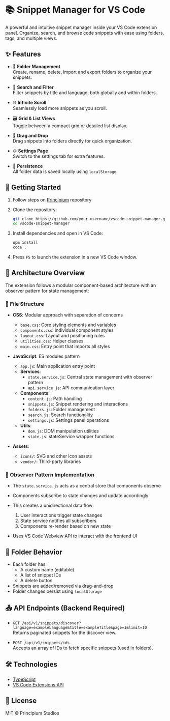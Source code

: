 # 📚 Snippet Manager for VS Code

A powerful and intuitive snippet manager inside your VS Code extension panel. Organize, search, and browse code snippets with ease using folders, tags, and multiple views.

## ✨ Features

- 📁 **Folder Management**  
  Create, rename, delete, import and export folders to organize your snippets.

- 🔎 **Search and Filter**  
  Filter snippets by title and language, both globally and within folders.

- 🌐 **Infinite Scroll**  
  Seamlessly load more snippets as you scroll.

- 🗃️ **Grid & List Views**  
  Toggle between a compact grid or detailed list display.

- 🧩 **Drag and Drop**  
  Drag snippets into folders directly for quick organization.

- ⚙️ **Settings Page**  
  Switch to the settings tab for extra features.

- 💾 **Persistence**  
  All folder data is saved locally using `localStorage`.

## 🧪 Getting Started

1. Follow steps on [Principium](https://github.com/rarescovei5/Principium) repository

2. Clone the repository:

   ```bash
   git clone https://github.com/your-username/vscode-snippet-manager.git
   cd vscode-snippet-manager
   ```

3. Install dependencies and open in VS Code:

   ```bash
   npm install
   code .
   ```

4. Press `F5` to launch the extension in a new VS Code window.

## 🧠 Architecture Overview

The extension follows a modular component-based architecture with an observer pattern for state management:

### 📂 File Structure

- **CSS**: Modular approach with separation of concerns

  - `base.css`: Core styling elements and variables
  - `components.css`: Individual component styles
  - `layout.css`: Layout and positioning rules
  - `utilities.css`: Helper classes
  - `main.css`: Entry point that imports all styles

- **JavaScript**: ES modules pattern

  - `app.js`: Main application entry point
  - **Services**:
    - `state.service.js`: Central state management with observer pattern
    - `api.service.js`: API communication layer
  - **Components**:
    - `content.js`: Path handling
    - `snippets.js`: Snippet rendering and interactions
    - `folders.js`: Folder management
    - `search.js`: Search functionality
    - `settings.js`: Settings panel operations
  - **Utils**:
    - `dom.js`: DOM manipulation utilities
    - `state.js`: stateService wrapper functions

- **Assets**:
  - `icons/`: SVG and other icon assets
  - `vendor/`: Third-party libraries

### 🔄 Observer Pattern Implementation

- The `state.service.js` acts as a central store that components observe
- Components subscribe to state changes and update accordingly
- This creates a unidirectional data flow:

  1. User interactions trigger state changes
  2. State service notifies all subscribers
  3. Components re-render based on new state

- Uses VS Code Webview API to interact with the frontend UI

## 📁 Folder Behavior

- Each folder has:
  - A custom name (editable)
  - A list of snippet IDs
  - A delete button
- Snippets are added/removed via drag-and-drop
- Folder changes persist using `localStorage`

## 📤 API Endpoints (Backend Required)

- `GET /api/v1/snippets/discover?language=exampleLanguage&title=exampleTitle&page=1&limit=10`  
  Returns paginated snippets for the discover view.

- `POST /api/v1/snippets/ids`  
  Accepts an array of IDs to fetch specific snippets (used in folders).

## 🛠️ Technologies

- [TypeScript](https://www.typescriptlang.org)
- [VS Code Extensions API](https://code.visualstudio.com/api)

## 🧾 License

MIT © Principium Studios
